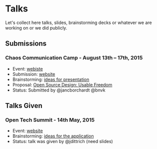 Talks
===

Let's collect here talks, slides, brainstorming decks or whatever we are working on or we did publicly.

## Submissions

### Chaos Communication Camp - August 13th – 17th, 2015

- Event: [webiste](http://events.ccc.de/2015/04/09/call-for-participation-chaos-communication-camp-2015/)
- Submission: [website](https://frab.cccv.de/en/camp2015/cfp/session/new)
- Brainstorming: [ideas for presentation](http://piratepad.net/osd-goes-campin-2015)
- Proposal: [Open Source Design: Usable Freedom](/Chaos_Communication_Camp_2015.md)
- Status: Submitted by @jancborchardt @bnvk


## Talks Given

### Open Tech Summit - 14th May, 2015 

- Event: [website](http://opentechsummit.net)
- Brainstorming: [ideas for the application](http://m18.uni-weimar.de/pad/p/techsummittalk)
- Status: talk was given by @jdittrich (need slides)
